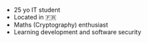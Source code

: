 - 25 yo IT student
- Located in 🇫🇷
- Maths (Cryptography) enthusiast
- Learning development and software security
